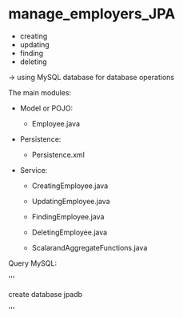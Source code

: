 # manage_employers_JPA

* creating
* updating
* finding
* deleting 

-> using MySQL database for database operations

The main modules:

- Model or POJO:

   * Employee.java

- Persistence:

   * Persistence.xml

- Service:

   * CreatingEmployee.java

   * UpdatingEmployee.java

   * FindingEmployee.java

   * DeletingEmployee.java

   * ScalarandAggregateFunctions.java

Query MySQL:

'''

create database jpadb

'''

